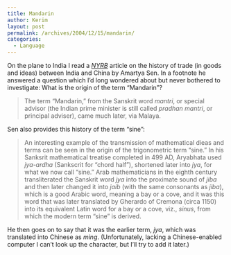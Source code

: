 ```yaml
---
title: Mandarin
author: Kerim
layout: post
permalink: /archives/2004/12/15/mandarin/
categories:
  - Language
---
```

On the plane to India I read a <a href="http://www.nybooks.com" onclick="_gaq.push(['_trackEvent', 'outbound-article', 'http://www.nybooks.com', 'NYRB']);" ><em>NYRB</em></a> article on the history of trade (in goods and ideas) between India and China by Amartya Sen. In a footnote he answered a question which I&#8217;d long wondered about but never bothered to investigate: What is the origin of the term &#8220;Mandarin&#8221;?

> The term &#8220;Mandarin,&#8221; from the Sanskrit word *mantri*, or special advisor (the Indian prime minister is still called *pradhan mantri*, or principal adviser), came much later, via Malaya.

Sen also provides this history of the term &#8220;sine&#8221;:

> An interesting example of the transmission of mathematical dieas and terms can be seen in the origin of the trigonometric term &#8220;sine.&#8221; In his Sanksrit mathematical treatise completed in 499 AD, Aryabhata used *jya-ardha* (Sankscrit for &#8220;chord half&#8221;), shortened later into *jya*, for what we now call &#8220;sine.&#8221; Arab mathematicians in the eighth century transliterated the Sanskrit word *jya* into the proximate sound of *jiba* and then later changed it into *jaib* (with the same consonants as *jiba*), which is a good Arabic word, meaning a bay or a cove, and it was this word that was later translated by Gherardo of Cremona (circa 1150) into its equivalent Latin word for a bay or a cove, viz., *sinus*, from which the modern term &#8220;sine&#8221; is derived.

He then goes on to say that it was the earlier term, *jya*, which was translated into Chinese as *ming*. (Unfortunately, lacking a Chinese-enabled computer I can&#8217;t look up the character, but I&#8217;ll try to add it later.)

